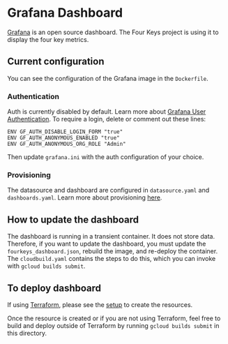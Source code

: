 # Grafana Dashboard

[Grafana](https://grafana.com) is an open source dashboard.  The Four Keys project is using it to display the four key metrics.  

## Current configuration
You can see the configuration of the Grafana image in the `Dockerfile`.  

### Authentication
Auth is currently disabled by default. Learn more about [Grafana User Authentication](https://grafana.com/docs/grafana/latest/auth/). To require a login, delete or comment out these lines: 

```
ENV GF_AUTH_DISABLE_LOGIN_FORM "true"
ENV GF_AUTH_ANONYMOUS_ENABLED "true"
ENV GF_AUTH_ANONYMOUS_ORG_ROLE "Admin"
```

Then update `grafana.ini` with the auth configuration of your choice.

### Provisioning
The datasource and dashboard are configured in `datasource.yaml` and `dashboards.yaml`.  Learn more about provisioning [here](https://grafana.com/docs/grafana/latest/administration/provisioning/). 

## How to update the dashboard
The dashboard is running in a transient container. It does not store data.  Therefore, if you want to update the dashboard, you must update the `fourkeys_dashboard.json`, rebuild the image, and re-deploy the container.  The `cloudbuild.yaml` contains the steps to do this, which you can invoke with `gcloud builds submit`. 

## To deploy dashboard
If using [Terraform](https://www.terraform.io), please see the [setup](setup/) to create the resources.  

Once the resource is created or if you are not using Terraform, feel free to build and deploy outside of Terraform by running `gcloud builds submit` in this directory. 
